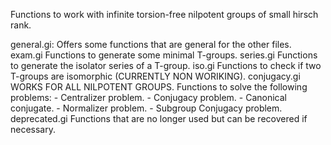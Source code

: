 Functions to work with infinite torsion-free nilpotent groups of small hirsch rank.

general.gi:   Offers some functions that are general for the other files.
exam.gi       Functions to generate some minimal T-groups.
series.gi     Functions to generate the isolator series of a T-group.
iso.gi        Functions to check if two T-groups are isomorphic (CURRENTLY NON WORIKING).
conjugacy.gi  WORKS FOR ALL NILPOTENT GROUPS. Functions to solve the following problems:
                - Centralizer problem.
                - Conjugacy problem.
                - Canonical conjugate. 
                - Normalizer problem.
                - Subgroup Conjugacy problem.
deprecated.gi Functions that are no longer used but can be recovered if necessary.
